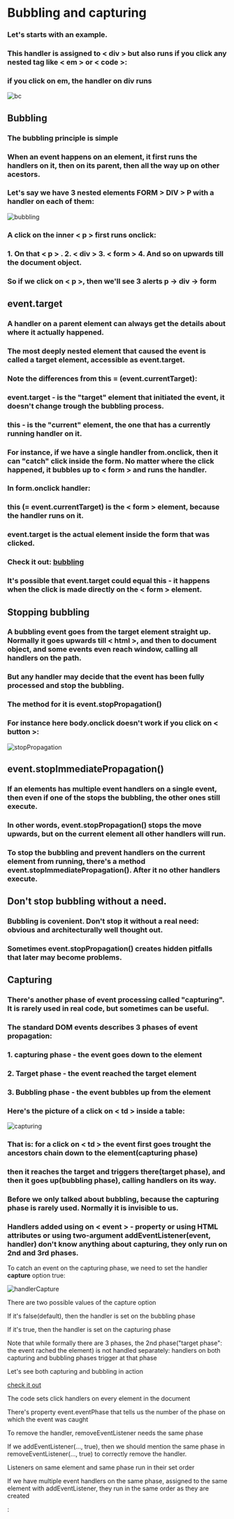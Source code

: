 # Bubbling and capturing 
### Let's starts with an example.
### This handler is assigned to < div > but also runs if you click any nested tag like < em > or < code >:
### if you click on em, the handler on div runs
![bc](../../assets/bc.jpg)


## Bubbling
### The bubbling principle is simple
### When an event happens on an element, it first runs the handlers on it, then on its parent, then all the way up on other acestors.
### Let's say we have 3 nested elements FORM > DIV > P with a handler on each of them:
![bubbling](../../assets/bubbling.jpg)

### A click on the inner < p > first runs onclick:
### 1. On that < p > . 2. < div > 3. < form > 4. And so on upwards till the document object.
### So if we click on < p >, then we'll see 3 alerts p -> div -> form


## event.target
### A handler on a parent element can always get the details about where it actually happened.
### The most deeply nested element that caused the event is called a target element, accessible as event.target.
### Note the differences from this = (event.currentTarget):
### event.target - is the "target" element that initiated the event, it doesn't change trough the bubbling process.
### this - is the "current" element, the one that has a currently running handler on it.

### For instance, if we have a single handler from.onclick, then it can "catch" click inside the form. No matter where the click happened, it bubbles up to < form > and runs the handler.
### In form.onclick handler:
### this (= event.currentTarget) is the < form > element, because the handler runs on it.
### event.target is the actual element inside the form that was clicked.
### Check it out: [bubbling](https://javascript.info/article/bubbling-and-capturing/bubble-target/)
### It's possible that event.target could equal this - it happens when the click is made directly on the < form > element.

## Stopping bubbling
### A bubbling event goes from the target element straight up. Normally it goes upwards till < html >, and then to document object, and some events even reach window, calling all handlers on the path.
### But any handler may decide that the event has been fully processed and stop the bubbling.
### The method for it is event.stopPropagation()
### For instance here body.onclick doesn't work if you click on < button >:
![stopPropagation](../../assets/stoppro.jpg)

## event.stopImmediatePropagation()
### If an elements has multiple event handlers on a single event, then even if one of the stops the bubbling, the other ones still execute.
### In other words, event.stopPropagation() stops the move upwards, but on the current element all other handlers will run.
### To stop the bubbling and prevent handlers on the current element from running, there's a method event.stopImmediatePropagation(). After it no other handlers execute.

## Don't stop bubbling without a need.
### Bubbling is covenient. Don't stop it without a real need: obvious and architecturally well thought out.
### Sometimes event.stopPropagation() creates hidden pitfalls that later may become problems.


## Capturing
### There's another phase of event processing called "capturing". It is rarely used in real code, but sometimes can be useful.
### The standard DOM events describes 3 phases of event propagation:
### 1. capturing phase - the event goes down to the element
### 2. Target phase - the event reached the target element
### 3. Bubbling phase - the event bubbles up from the element
### Here's the picture of a click on < td > inside a table:
![capturing](../../assets/capturing.jpg)
### That is: for a click on < td >  the event first goes trought the ancestors chain down to the element(capturing phase)
### then it reaches the target and triggers there(target phase), and then it goes up(bubbling phase), calling handlers on its way.

### Before we only talked about bubbling, because the capturing phase is rarely used. Normally it is invisible to us.
### Handlers added using on < event > - property or using HTML attributes or using two-argument addEventListener(event, handler) don't know anything about capturing, they only run on 2nd and 3rd phases.

<p>To catch an event on the capturing phase, we need to set the handler
 <strong>capture</strong> option true:
 </p>

 ![handlerCapture](../../assets/handlerCapture.jpg)

 <p>There are two possible values of the capture option</p>
 <p> If it's false(default), then the handler is set on the bubbling phase
 <p>If it's true, then the handler is set on the capturing phase </p>

<p>Note that while formally there are 3 phases, the 2nd phase("target phase": the event rached the element) 
is not handled separately: handlers on both capturing and bubbling phases trigger at that phase
</p>

<p>Let's see both capturing and bubbling in action</p>
<a href="https://plnkr.co/edit/?p=preview"> check it out </a>
<p>The code sets click handlers on every element in the document  </p>

<p>There's property event.eventPhase that tells us the number of the phase on which the event was caught<p>
<p>To remove the handler, removeEventListener needs the same phase </p>
<p>If we addEventListener(..., true), then we should mention the same phase in removeEventListener(..., true) to correctly remove the handler. </p>

<p>Listeners on same element and same phase run in their set order</p>
<p>If we have multiple event handlers on the same phase, assigned to the same element with addEventListener, they run in the same order as they are created</p>:
<script>
elem.addEventListener("click", e => alert(1)); // guaranteed to trigger first
elem.addEventListener("click", e => alert(2)); </script>